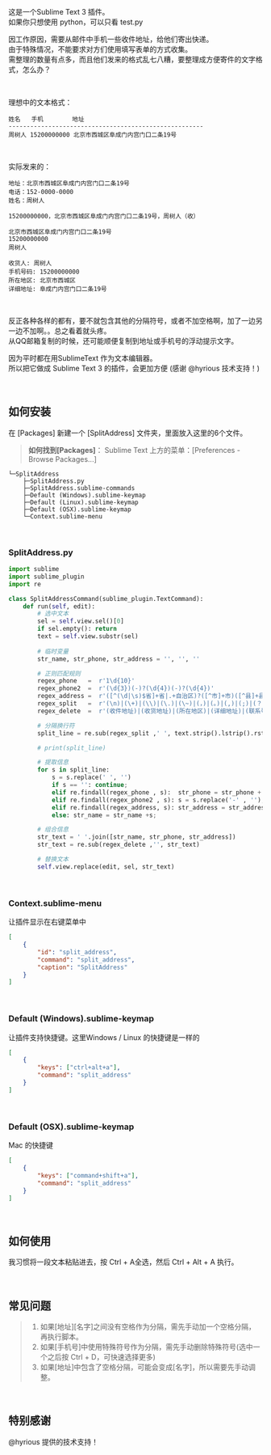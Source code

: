 这是一个Sublime Text 3 插件。    
如果你只想使用 python，可以只看 test.py

因工作原因，需要从邮件中手机一些收件地址，给他们寄出快递。    
由于特殊情况，不能要求对方们使用填写表单的方式收集。    
需整理的数量有点多，而且他们发来的格式乱七八糟，要整理成方便寄件的文字格式，怎么办？  
  
<br>

理想中的文本格式：  

```
姓名   手机        地址
------------------------------------------------------
周树人 15200000000 北京市西城区阜成门内宫门口二条19号
```

<br>  

实际发来的：  

```
地址：北京市西城区阜成门内宫门口二条19号
电话：152-0000-0000
姓名：周树人
```


```
15200000000，北京市西城区阜成门内宫门口二条19号，周树人（收）
```


```
北京市西城区阜成门内宫门口二条19号
15200000000 
周树人
```


```
收货人: 周树人
手机号码: 15200000000
所在地区: 北京市西城区
详细地址: 阜成门内宫门口二条19号
```

<br>

反正各种各样的都有，要不就包含其他的分隔符号，或者不加空格啊，加了一边另一边不加啊。。总之看着就头疼。  
从QQ邮箱复制的时候，还可能顺便复制到地址或手机号的浮动提示文字。  


因为平时都在用SublimeText 作为文本编辑器。  
所以把它做成 Sublime Text 3 的插件，会更加方便 (感谢 @hyrious 技术支持！)

<br>

## 如何安装

在 [Packages] 新建一个 [SplitAddress] 文件夹，里面放入这里的6个文件。

> **如何找到[Packages]**： Sublime Text 上方的菜单：[Preferences - Browse Packages...]

```
└─SplitAddress
    ├─SplitAddress.py
    ├─SplitAddress.sublime-commands
    ├─Default (Windows).sublime-keymap
    ├─Default (Linux).sublime-keymap
    ├─Default (OSX).sublime-keymap
    └─Context.sublime-menu
```

<br>

### SplitAddress.py

```python
import sublime
import sublime_plugin
import re

class SplitAddressCommand(sublime_plugin.TextCommand):
    def run(self, edit):
        # 选中文本
        sel = self.view.sel()[0]
        if sel.empty(): return
        text = self.view.substr(sel)
 
        # 临时变量
        str_name, str_phone, str_address = '', '', ''

        # 正则匹配规则
        regex_phone   =  r'1\d{10}'
        regex_phone2  =  r'(\d{3})(-)?(\d{4})(-)?(\d{4})'
        regex_address =  r'([^(\d|\s)$省]+省|.+自治区)?([^市]+市)([^县]+县|.+区)?(.*)'
        regex_split   =  r'(\n)|(\+)|(\\)|(\.)|(\~)|(，)|(。)|(,)|(;)|(？)|(：)|(:)|(\?)'
        regex_delete  =  r'(收件地址)|(收货地址)|(所在地区)|(详细地址)|(联系号码)|(手机号码)|(联系电话)|(手机号)|(收货人)|(收件人)|(（收）)|(号码)|(手机)|(名字)|(地址)|(电话)|(姓名)|(可能是电话号码，是否拨号?)|(在地图中查看)'

        # 分隔换行符
        split_line = re.sub(regex_split ,' ', text.strip().lstrip().rstrip()).split()

        # print(split_line)

        # 提取信息
        for s in split_line: 
            s = s.replace(' ', '')
            if s == '': continue;
            elif re.findall(regex_phone , s):  str_phone = str_phone + s;
            elif re.findall(regex_phone2 , s): s = s.replace('-' , ''); str_phone = str_phone + s;
            elif re.findall(regex_address, s): str_address = str_address + s;
            else: str_name = str_name +s;

        # 组合信息
        str_text = ' '.join([str_name, str_phone, str_address])
        str_text = re.sub(regex_delete ,'', str_text)

        # 替换文本
        self.view.replace(edit, sel, str_text)
```

<br>

### Context.sublime-menu
让插件显示在右键菜单中

```json
[
    {
        "id": "split_address",
        "command": "split_address",
        "caption": "SplitAddress"
    }
]
```

<br>

### Default (Windows).sublime-keymap
让插件支持快捷键。这里Windows / Linux 的快捷键是一样的

```json
[
    {
        "keys": ["ctrl+alt+a"], 
        "command": "split_address" 
    }
]
```

<br>

### Default (OSX).sublime-keymap
Mac 的快捷键

```json
[
    {
        "keys": ["command+shift+a"], 
        "command": "split_address" 
    }
]
```

<br>

## 如何使用

我习惯将一段文本粘贴进去，按 Ctrl + A全选，然后 Ctrl + Alt + A 执行。

<br>


## 常见问题

> 1. 如果[地址][名字]之间没有空格作为分隔，需先手动加一个空格分隔，再执行脚本。  
> 2. 如果[手机号]中使用特殊符号作为分隔，需先手动删除特殊符号(选中一个之后按 Ctrl + D，可快速选择更多)  
> 3. 如果[地址]中包含了空格分隔，可能会变成[名字]，所以需要先手动调整。  

<br>

## 特别感谢

@hyrious 提供的技术支持！

<br><br>
